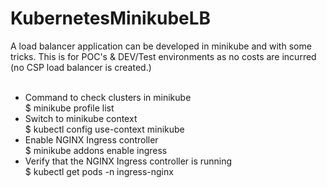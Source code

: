 # KubernetesMinikubeLB
A load balancer application can be developed in minikube and with some tricks. This is for POC's &amp; DEV/Test environments as no costs are incurred (no CSP load balancer is created.) <br/><br/>

* Command to check clusters in minikube <br/>
  $ minikube profile list <br/>
* Switch to minikube context <br/>
  $ kubectl config use-context minikube <br/>
* Enable NGINX Ingress controller <br/>
  $ minikube addons enable ingress <br/>
* Verify that the NGINX Ingress controller is running <br/>
  $ kubectl get pods -n ingress-nginx <br/>

